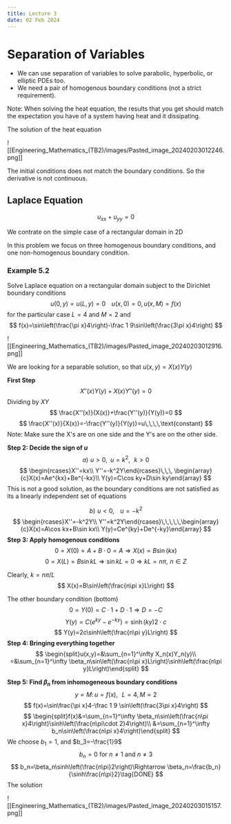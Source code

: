 ```yaml
---
title: Lecture 3
date: 02 Feb 2024
---
```

# Separation of Variables
- We can use separation of variables to solve parabolic, hyperbolic, or elliptic PDEs too.
- We need a pair of homogenous boundary conditions (not a strict requirement).

Note: When solving the heat equation, the results that you get should match the expectation you have of a system having heat and it dissipating.

The solution of the heat equation

![[Engineering_Mathematics_(TB2)/images/Pasted_image_20240203012246.png]]

The initial conditions does not match the boundary conditions. So the derivative is not continuous.

## Laplace Equation
$$
u_{xx}+u_{yy}=0
$$

We contrate on the simple case of a rectangular domain in 2D

In this problem we focus on three homogenous boundary conditions, and one non-homogenous boundary condition.

### Example 5.2
Solve Laplace equation on a rectangular domain subject to the Dirichlet boundary conditions 
$$
u(0,y)=u(L,y)=0\,\,\,\,\,\, u(x,0)=0,\, u(x,M)=f(x)
$$
for the particular case $L=4$ and $M=2$ and 
$$
f(x)=\sin\left(\frac{\pi x}4\right)-\frac 1 9\sin\left(\frac{3\pi x}4\right)
$$

![[Engineering_Mathematics_(TB2)/images/Pasted_image_20240203012916.png]]

We are looking for a separable solution, so that $u(x,y)=X(x)Y(y)$

**First Step**
$$
X''(x)Y(y)+X(x)Y''(y)=0
$$
Dividing by $XY$
$$
\frac{X''(x)}{X(x)}+\frac{Y''(y)}{Y(y)}=0
$$
$$
\frac{X''(x)}{X(x)}=-\frac{Y''(y)}{Y(y)}=u\,\,\,\,\text{constant}
$$
Note: Make sure the X's are on one side and the Y's are on the other side.

**Step 2: Decide the sign of $u$**
$$
a)\,\, u>0,\,\,\, u=k^2,\,\,\,\,k>0
$$
$$
\begin{rcases}X''=kx\\ Y''=-k^2Y\end{rcases}\,\,\, \begin{array}{c}X(x)=Ae^{kx}+Be^{-kx}\\ Y(y)=C\cos ky+D\sin ky\end{array}
$$
This is not a good solution, as the boundary conditions are not satisfied as its a linearly independent set of equations

$$
b)\,\, u<0,\,\,\,\,\,\, u=-k^2
$$
$$
\begin{rcases}X''=-k^2Y\\ Y''=k^2Y\end{rcases}\,\,\,\,\,\begin{array}{c}X(x)=A\cos kx+B\sin kx\\ Y(y)=Ce^{ky}+De^{-ky}\end{array}
$$
**Step 3: Apply homogenous conditions**
$$
0=X(0)=A+B\cdot 0=A\Rightarrow X(x)=B\sin(kx)
$$
$$
0=X(L)=B\sin kL\Rightarrow \sin kL=0\Rightarrow kL=n\pi,\,\,n\in Z
$$

Clearly, $k=n\pi/L$
$$
X(x)=B\sin\left(\frac{n\pi x}L\right)
$$

The other boundary condition (bottom)
$$
0=Y(0)=C\cdot 1+D\cdot 1\Rightarrow D=-C
$$
$$
Y(y)=C(e^{ky}-e^{-ky})=\sinh(ky)2\cdot c
$$
$$
Y(y)=2c\sinh\left(\frac{n\pi y}L\right)
$$
**Step 4: Bringing everything together**
$$
\begin{split}u(x,y)=&\sum_{n=1}^\infty X_n(x)Y_n(y)\\ =&\sum_{n=1}^\infty \beta_n\sin\left(\frac{n\pi x}L\right)\sinh\left(\frac{n\pi y}L\right)\end{split}
$$

**Step 5: Find $\beta_n$ from inhomogeneous boundary conditions**
$$
y=M:\, u=f(x),\,\,\,\, L=4,\, M=2
$$
$$
f(x)=\sin\frac{\pi x}4-\frac 1 9 \sin\left(\frac{3\pi x}4\right)
$$
$$
\begin{split}f(x)&=\sum_{n=1}^\infty \beta_n\sin\left(\frac{n\pi x}4\right)\sinh\left(\frac{n\pi\cdot 2}4\right)\\ &=\sum_{n=1}^\infty b_n\sin\left(\frac{n\pi x}4\right)\end{split}
$$
We choose $b_1=1$, and $b_3=-\frac{1}9$
$$
b_n=0\text{ for }n\ne 1 \text{ and }n\ne 3
$$
$$
b_n=\beta_n\sinh\left(\frac{n\pi}2\right)\Rightarrow \beta_n=\frac{b_n}{\sinh\frac{n\pi}2}\tag{DONE}
$$
The solution

![[Engineering_Mathematics_(TB2)/images/Pasted_image_20240203015157.png]]




